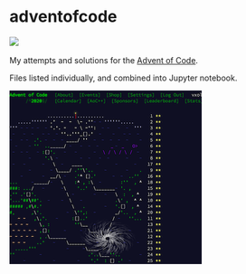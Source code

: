 # adventofcode
![](advent-of-code.png)

My attempts and solutions for the [Advent of Code](https://adventofcode.com/). 

Files listed individually, and combined into Jupyter notebook.

![](Screen-Shot.png)
